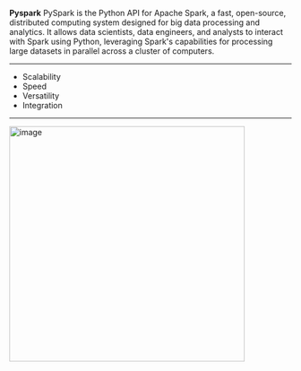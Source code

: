 **Pyspark**
PySpark is the Python API for Apache Spark, a fast, open-source, distributed computing system designed for big data processing and analytics. It allows data scientists, data engineers, and analysts to interact with Spark using Python, leveraging Spark's capabilities for processing large datasets in parallel across a cluster of computers. 


--------------------------------------------------------------------


-  Scalability
-  Speed
-  Versatility
-  Integration

  ----------------------------

  <img width="420" alt="image" src="https://github.com/user-attachments/assets/79751529-c906-47ca-a935-0779a9f70f5f" />
